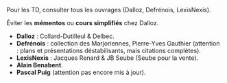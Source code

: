 Pour les TD, consulter tous les ouvrages (Dalloz, Defrénois, LexisNexis).  

Éviter les **mémentos** ou **cours simplifiés** chez Dalloz.
- **Dalloz** : Collard-Dutilleul & Delbec.
- **Defrénois** : collection des Marjoriennes, Pierre-Yves Gauthier (attention : plans et présentations déstabilisants, mais citations complètes).
- **LexisNexis** : Jacques Renard & JB Seube (Seube pour la vente).
- **Alain Benabent**.
- **Pascal Puig** (attention pas encore mis à jour).